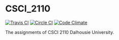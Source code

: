 # CSCI_2110
[![Travis CI](https://travis-ci.org/DickyT/CSCI_2110.svg)](https://travis-ci.org/DickyT/CSCI_2110)
[![Circle CI](https://circleci.com/gh/DickyT/CSCI_2110.svg?style=shield)](https://circleci.com/gh/DickyT/CSCI_2110)
[![Code Climate](https://codeclimate.com/github/DickyT/CSCI_2110/badges/gpa.svg)](https://codeclimate.com/github/DickyT/CSCI_2110)

The assignments of CSCI 2110 Dalhousie University.
